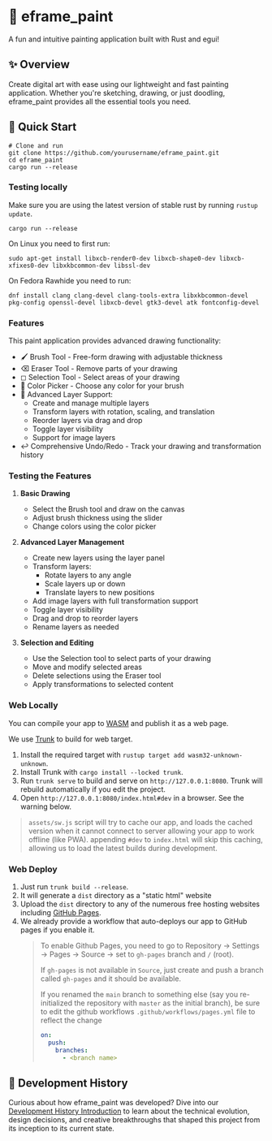 # 🎨 eframe_paint

A fun and intuitive painting application built with Rust and egui!

## ✨ Overview

Create digital art with ease using our lightweight and fast painting application. Whether you're sketching, drawing, or just doodling, eframe_paint provides all the essential tools you need.

## 🚀 Quick Start

```shell
# Clone and run
git clone https://github.com/yourusername/eframe_paint.git
cd eframe_paint
cargo run --release
```

### Testing locally

Make sure you are using the latest version of stable rust by running `rustup update`.

`cargo run --release`

On Linux you need to first run:

`sudo apt-get install libxcb-render0-dev libxcb-shape0-dev libxcb-xfixes0-dev libxkbcommon-dev libssl-dev`

On Fedora Rawhide you need to run:

`dnf install clang clang-devel clang-tools-extra libxkbcommon-devel pkg-config openssl-devel libxcb-devel gtk3-devel atk fontconfig-devel`

### Features

This paint application provides advanced drawing functionality:

- 🖌 Brush Tool - Free-form drawing with adjustable thickness
- ⌫ Eraser Tool - Remove parts of your drawing
- ◻ Selection Tool - Select areas of your drawing
- 🎨 Color Picker - Choose any color for your brush
- 📑 Advanced Layer Support:
  - Create and manage multiple layers
  - Transform layers with rotation, scaling, and translation
  - Reorder layers via drag and drop
  - Toggle layer visibility
  - Support for image layers
- ↩ Comprehensive Undo/Redo - Track your drawing and transformation history

### Testing the Features

1. **Basic Drawing**

   - Select the Brush tool and draw on the canvas
   - Adjust brush thickness using the slider
   - Change colors using the color picker

2. **Advanced Layer Management**

   - Create new layers using the layer panel
   - Transform layers:
     - Rotate layers to any angle
     - Scale layers up or down
     - Translate layers to new positions
   - Add image layers with full transformation support
   - Toggle layer visibility
   - Drag and drop to reorder layers
   - Rename layers as needed

3. **Selection and Editing**
   - Use the Selection tool to select parts of your drawing
   - Move and modify selected areas
   - Delete selections using the Eraser tool
   - Apply transformations to selected content

### Web Locally

You can compile your app to [WASM](https://en.wikipedia.org/wiki/WebAssembly) and publish it as a web page.

We use [Trunk](https://trunkrs.dev/) to build for web target.

1. Install the required target with `rustup target add wasm32-unknown-unknown`.
2. Install Trunk with `cargo install --locked trunk`.
3. Run `trunk serve` to build and serve on `http://127.0.0.1:8080`. Trunk will rebuild automatically if you edit the project.
4. Open `http://127.0.0.1:8080/index.html#dev` in a browser. See the warning below.

> `assets/sw.js` script will try to cache our app, and loads the cached version when it cannot connect to server allowing your app to work offline (like PWA).
> appending `#dev` to `index.html` will skip this caching, allowing us to load the latest builds during development.

### Web Deploy

1. Just run `trunk build --release`.
2. It will generate a `dist` directory as a "static html" website
3. Upload the `dist` directory to any of the numerous free hosting websites including [GitHub Pages](https://docs.github.com/en/free-pro-team@latest/github/working-with-github-pages/configuring-a-publishing-source-for-your-github-pages-site).
4. We already provide a workflow that auto-deploys our app to GitHub pages if you enable it.
   > To enable Github Pages, you need to go to Repository -> Settings -> Pages -> Source -> set to `gh-pages` branch and `/` (root).
   >
   > If `gh-pages` is not available in `Source`, just create and push a branch called `gh-pages` and it should be available.
   >
   > If you renamed the `main` branch to something else (say you re-initialized the repository with `master` as the initial branch), be sure to edit the github workflows `.github/workflows/pages.yml` file to reflect the change
   >
   > ```yml
   > on:
   >   push:
   >     branches:
   >       - <branch name>
   > ```

## 📜 Development History

Curious about how eframe_paint was developed? Dive into our [Development History Introduction](Development_History/Introduction.md) to learn about the technical evolution, design decisions, and creative breakthroughs that shaped this project from its inception to its current state.
